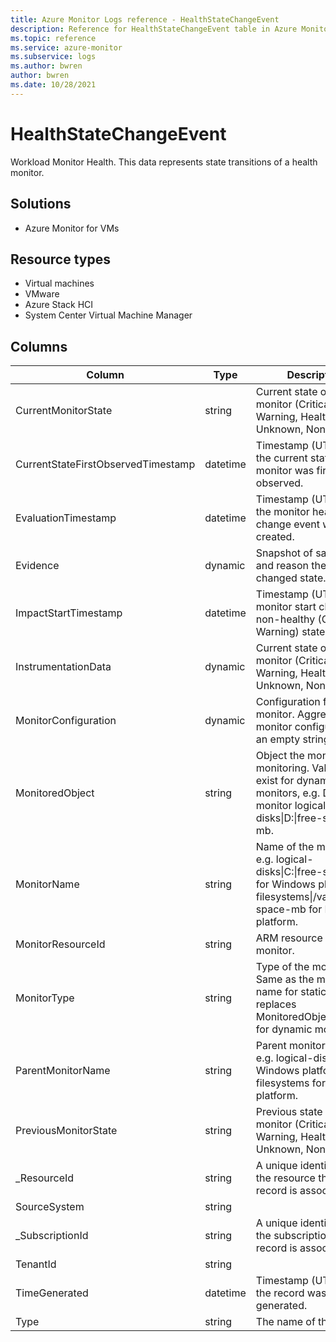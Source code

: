 ```yaml
---
title: Azure Monitor Logs reference - HealthStateChangeEvent
description: Reference for HealthStateChangeEvent table in Azure Monitor Logs.
ms.topic: reference
ms.service: azure-monitor
ms.subservice: logs
ms.author: bwren
author: bwren
ms.date: 10/28/2021
---
```


# HealthStateChangeEvent

 Workload Monitor Health. This data represents state transitions of a health monitor.

## Solutions

- Azure Monitor for VMs
## Resource types

- Virtual machines
- VMware
- Azure Stack HCI
- System Center Virtual Machine Manager




## Columns

| Column | Type | Description |
| --- | --- | --- |
| CurrentMonitorState | string | Current state of the monitor (Critical, Warning, Healthy, Unknown, None). |
| CurrentStateFirstObservedTimestamp | datetime | Timestamp (UTC) when the current state of the monitor was first observed. |
| EvaluationTimestamp | datetime | Timestamp (UTC) when the monitor health state change event was created. |
| Evidence | dynamic | Snapshot of samples and reason the monitor changed state. |
| ImpactStartTimestamp | datetime | Timestamp (UTC) the monitor start change to non-healthy (Critical, Warning) state. |
| InstrumentationData | dynamic | Current state of the monitor (Critical, Warning, Healthy, Unknown, None). |
| MonitorConfiguration | dynamic | Configuration for the monitor. Aggregate monitor configuration is an empty string. |
| MonitoredObject | string | Object the monitor is monitoring. Values only exist for dynamic monitors, e.g. D: for monitor logical-disks\|D:\|free-space-mb. |
| MonitorName | string | Name of the monitor, e.g. logical-disks\|C:\|free-space-mb for Windows platform, filesystems\|/var/lib\|free-space-mb for Linux platform. |
| MonitorResourceId | string | ARM resource id of the monitor. |
| MonitorType | string | Type of the monitor. Same as the monitor name for static monitors, replaces MonitoredObject with * for dynamic monitors. |
| ParentMonitorName | string | Parent monitor name, e.g. logical-disks\|C: for Windows platform, filesystems for Linux platform. |
| PreviousMonitorState | string | Previous state of the monitor (Critical, Warning, Healthy, Unknown, None). |
| _ResourceId | string | A unique identifier for the resource that the record is associated with |
| SourceSystem | string |  |
| _SubscriptionId | string | A unique identifier for the subscription that the record is associated with |
| TenantId | string |  |
| TimeGenerated | datetime | Timestamp (UTC) when the record was generated. |
| Type | string | The name of the table |
